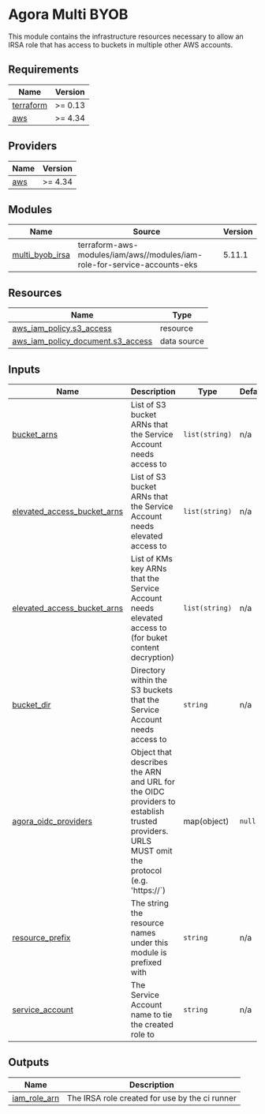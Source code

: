 # Agora Multi BYOB

This module contains the infrastructure resources necessary to allow an IRSA role that has access to buckets in 
multiple other AWS accounts.

## Requirements

| Name | Version |
|------|---------|
| <a name="requirement_terraform"></a> [terraform](#requirement\_terraform) | >= 0.13 |
| <a name="requirement_aws"></a> [aws](#requirement\_aws) | >= 4.34 |

## Providers

| Name | Version |
|------|---------|
| <a name="provider_aws"></a> [aws](#provider\_aws) | >= 4.34 |

## Modules
| Name                                                                                  | Source                          | Version |
|---------------------------------------------------------------------------------------|---------------------------------|---------|
| <a name="module_multi_byob_irsa"></a> [multi\_byob\_irsa](#module\_multi\_byob\_irsa) | terraform-aws-modules/iam/aws//modules/iam-role-for-service-accounts-eks | 5.11.1 |


## Resources

| Name                                                                                                                                | Type |
|-------------------------------------------------------------------------------------------------------------------------------------|------|
| [aws_iam_policy.s3_access](https://registry.terraform.io/providers/hashicorp/aws/latest/docs/resources/iam_policy)                  | resource |
| [aws_iam_policy_document.s3_access](https://registry.terraform.io/providers/hashicorp/aws/latest/docs/data-sources/iam_policy_document) | data source |

## Inputs

| Name                                                                                                    | Description                                                                                                                                | Type     | Default | Required |
|---------------------------------------------------------------------------------------------------------|--------------------------------------------------------------------------------------------------------------------------------------------|----------|---------|:--------:|
| <a name="input_bucket_arns"></a> [bucket\_arns](#input\_bucket\_arns)                                   | List of S3 bucket ARNs that the Service Account needs access to                                                                            | `list(string)` | n/a     |   yes    |
| <a name="input_elevated_access_bucket_arns"></a> [elevated\_access\_bucket\_arns](#input\_bucket\_arns) | List of S3 bucket ARNs that the Service Account needs elevated access to                                                                   | `list(string)` | n/a     |   yes    |
| <a name="input_elevated_access_key_arns"></a> [elevated\_access\_bucket\_arns](#input\_bucket\_arns)    | List of KMs key ARNs that the Service Account needs elevated access to (for buket content decryption)                                      | `list(string)` | n/a     |   yes    |
| <a name="input_bucket_dir"></a> [bucket\_dir](#input\_bucket\_dir)                                      | Directory within the S3 buckets that the Service Account needs access to                                                                   | `string` | n/a     |   yes    |
| <a name="input_agora_oidc_providers"></a> [agora\_oidc\_providers](#input\_agora\_oidc\_providers)      | Object that describes the ARN and URL for the OIDC providers to establish trusted providers. URLS MUST omit the protocol (e.g. 'https://`) | map(object) | `null`  |   true   |
| <a name="input_resource_prefix"></a> [resource\_prefix](#input\_resource\_prefix)                       | The string the resource names under this module is prefixed with                                                                           | `string` | n/a     |   yes    |
| <a name="input_service_account"></a> [service\_account](#input\_service\_account)                       | The Service Account name to tie the created role to                                                                                        | `string` | n/a     |   yes    |

## Outputs

| Name | Description |
|------|-------------|
| <a name="output_iam_role_arn"></a> [iam\_role\_arn](#output\_iam\_role\_arn) | The IRSA role created for use by the ci runner |
